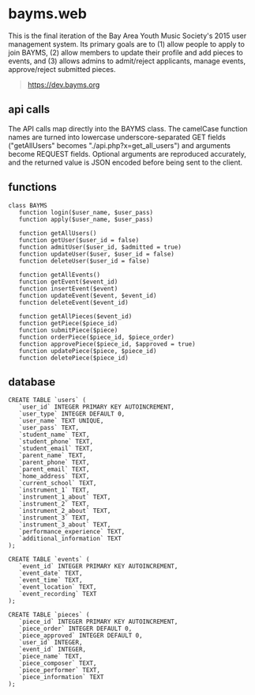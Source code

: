 # bayms.web
This is the final iteration of the Bay Area Youth Music Society's 2015 user
management system. Its primary goals are to (1) allow people to apply to join
BAYMS, (2) allow members to update their profile and add pieces to events, and
(3) allows admins to admit/reject applicants, manage events, approve/reject
submitted pieces.

> https://dev.bayms.org

## api calls
The API calls map directly into the BAYMS class. The camelCase function names
are turned into lowercase underscore-separated GET fields ("getAllUsers"
becomes "./api.php?x=get_all_users") and arguments become REQUEST fields.
Optional arguments are reproduced accurately, and the returned value is JSON
encoded before being sent to the client.

## functions
```
class BAYMS
   function login($user_name, $user_pass)
   function apply($user_name, $user_pass)

   function getAllUsers()
   function getUser($user_id = false)
   function admitUser($user_id, $admitted = true)
   function updateUser($user, $user_id = false)
   function deleteUser($user_id = false)

   function getAllEvents()
   function getEvent($event_id)
   function insertEvent($event)
   function updateEvent($event, $event_id)
   function deleteEvent($event_id)

   function getAllPieces($event_id)
   function getPiece($piece_id)
   function submitPiece($piece)
   function orderPiece($piece_id, $piece_order)
   function approvePiece($piece_id, $approved = true)
   function updatePiece($piece, $piece_id)
   function deletePiece($piece_id)
```

## database
```
CREATE TABLE `users` (
   `user_id` INTEGER PRIMARY KEY AUTOINCREMENT,
   `user_type` INTEGER DEFAULT 0,
   `user_name` TEXT UNIQUE,
   `user_pass` TEXT,
   `student_name` TEXT,
   `student_phone` TEXT,
   `student_email` TEXT,
   `parent_name` TEXT,
   `parent_phone` TEXT,
   `parent_email` TEXT,
   `home_address` TEXT,
   `current_school` TEXT,
   `instrument_1` TEXT,
   `instrument_1_about` TEXT,
   `instrument_2` TEXT,
   `instrument_2_about` TEXT,
   `instrument_3` TEXT,
   `instrument_3_about` TEXT,
   `performance_experience` TEXT,
   `additional_information` TEXT
);

CREATE TABLE `events` (
   `event_id` INTEGER PRIMARY KEY AUTOINCREMENT,
   `event_date` TEXT,
   `event_time` TEXT,
   `event_location` TEXT,
   `event_recording` TEXT
);

CREATE TABLE `pieces` (
   `piece_id` INTEGER PRIMARY KEY AUTOINCREMENT,
   `piece_order` INTEGER DEFAULT 0,
   `piece_approved` INTEGER DEFAULT 0,
   `user_id` INTEGER,
   `event_id` INTEGER,
   `piece_name` TEXT,
   `piece_composer` TEXT,
   `piece_performer` TEXT,
   `piece_information` TEXT
);
```
